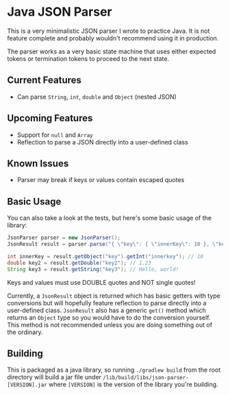 # Java JSON Parser
This is a very minimalistic JSON parser I wrote to practice Java. It is not feature complete and probably wouldn't recommend using it in production.

The parser works as a very basic state machine that uses either expected tokens or termination tokens to proceed to the next state.

## Current Features
* Can parse `String`, `int`, `double` and `Object` (nested JSON)

## Upcoming Features
* Support for `null` and `Array`
* Reflection to parse a JSON directly into a user-defined class

## Known Issues
* Parser may break if keys or values contain escaped quotes

## Basic Usage
You can also take a look at the tests, but here's some basic usage of the library:

```java
JsonParser parser = new JsonParser();
JsonResult result = parser.parse("{ \"key\": { \"innerKey\": 10 }, \"key2\": 1.23, \"key3\": \"Hello, world!\" }");

int innerKey = result.getObject("key").getInt("innerkey"); // 10
double key2 = result.getDouble("key2"); // 1.23
String key3 = result.getString("key3"); // Hello, world!
```

Keys and values must use DOUBLE quotes and NOT single quotes!

Currently, a `JsonResult` object is returned which has basic getters with type conversions but will hopefully feature reflection to parse directly into a user-defined class. `JsonResult` also has a generic `get()` method which returns an `Object` type so you would have to do the conversion yourself. This method is not recommended unless you are doing something out of the ordinary.

## Building
This is packaged as a java library, so running `./gradlew build` from the root directory will build a jar file under `/lib/build/libs/json-parser-[VERSION].jar` where `[VERSION]` is the version of the library you're building.